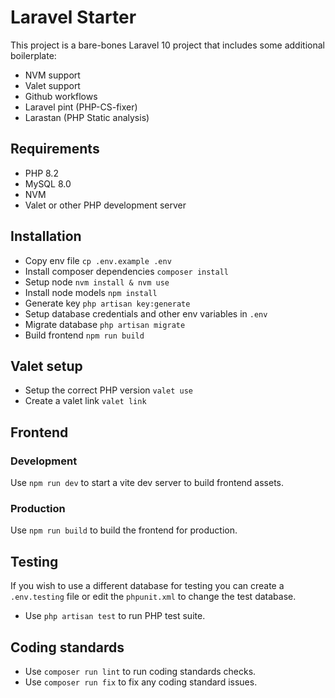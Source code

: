 # Laravel Starter

This project is a bare-bones Laravel 10 project that includes some additional boilerplate:

- NVM support
- Valet support
- Github workflows
- Laravel pint (PHP-CS-fixer)
- Larastan (PHP Static analysis)

## Requirements

- PHP 8.2
- MySQL 8.0
- NVM
- Valet or other PHP development server

## Installation

- Copy env file `cp .env.example .env`
- Install composer dependencies `composer install`
- Setup node `nvm install & nvm use`
- Install node models `npm install`
- Generate key `php artisan key:generate`
- Setup database credentials and other env variables in `.env`
- Migrate database `php artisan migrate`
- Build frontend `npm run build`

## Valet setup

- Setup the correct PHP version `valet use`
- Create a valet link `valet link`

## Frontend

### Development

Use `npm run dev` to start a vite dev server to build frontend assets.

### Production

Use `npm run build` to build the frontend for production.

## Testing

If you wish to use a different database for testing you can create a `.env.testing` file or edit the `phpunit.xml`
to change the test database.

- Use `php artisan test` to run PHP test suite.

## Coding standards

- Use `composer run lint` to run coding standards checks.
- Use `composer run fix` to fix any coding standard issues.
